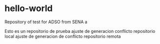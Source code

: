 # hello-world
Repository of test for ADSO from SENA
a

Esto es un repositorio de prueba
ajuste de generacion conflicto repositorio local
ajuste de generacion de conflicto repositorio remota

